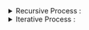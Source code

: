 

<details> 
    <summary> Recursive Process : </summary> 
  
```

#include<bits/stdc++.h>
#define ll long long
#define pb push_back
using namespace std;

ll bigmod ( ll a , ll b , ll m){
    if(!b) return 1%m ;
    ll ans = bigmod(a,b/2,m);
    ans = (ans*ans)%m;
    if(b&1) ans = (ans*a)%m;
    return ans ;
}

int main(){
    ll a,b,m,d;
    cin>>a>>b>>m;
    d = bigmod(a,b,m);
    cout<<d<<endl;
return 0;
}

```

</details>  
    
<details> 
    <summary> Iterative Process : </summary> 


```
    
#include<bits/stdc++.h>
#define ll long long
#define pb push_back
#define fr(i,s,e) for(ll i=s;i<e;i++)
#define rfr(i,e,s) for(ll i=e;i>=s;i--)
#define nl  "\n"
#define mod 1000000007
#define fast ios_base::sync_with_stdio(0);cin.tie(NULL);cout.tie(NULL)
using namespace std;


int main(){
    ll a , b , m , res = 1 ;
    cin >> a >> b >> m ;

    while ( b > 0 ){
        if (b&1) res = ( ( res % mod ) * ( a % mod ) ) % mod ;
        a = ( ( a % mod ) * ( a % mod) ) % mod ;
        b >>= 1 ;
    }
    cout << res << endl;


return 0 ;
}



    
 ```
    
</details>  
